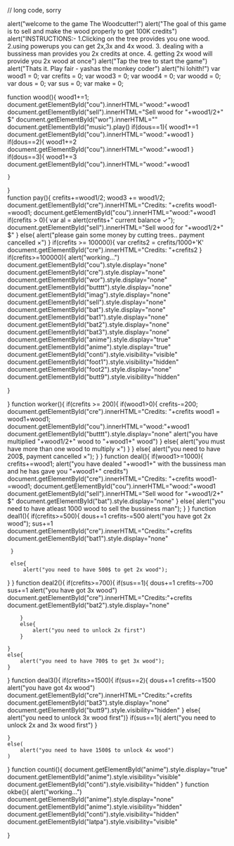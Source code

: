 
  // long code, sorry

alert("welcome to the game The Woodcutter!")
alert("The goal of this game is to sell and make the wood properly to get 100K credits")
alert("INSTRUCTIONS:- 1.Clicking on the tree provides you one wood.    2.using powerups you can get 2x,3x and 4x wood.     3. dealing with a bussiness man provides you 2x credits at once.       4. getting 2x wood will provide you 2x wood at once")
alert("Tap the tree to start the game")
alert("Thats it. Play fair - yashas the monkey coder")
alert("hi lohith!")
var wood1 = 0;
var crefits = 0;
var wood3 = 0;
var wood4 = 0;
var woodd = 0;
var dous = 0;
var sus = 0;
var make = 0;

function wood(){
    wood1+=1;
    document.getElementById("cou").innerHTML="wood:"+wood1
    document.getElementById("sell").innerHTML="Sell  wood for "+wood1/2+" $"
    document.getElementById("wor").innerHTML=""
    document.getElementById("music").play()
    if(dous==1){
        wood1+=1
        document.getElementById("cou").innerHTML="wood:"+wood1
    }
    if(dous==2){
        wood1+=2
        document.getElementById("cou").innerHTML="wood:"+wood1
    }
    if(dous==3){
        wood1+=3
        document.getElementById("cou").innerHTML="wood:"+wood1
        
    }
}    
function pay(){
    crefits+=wood1/2;
    wood3 += wood1/2; document.getElementById("cre").innerHTML="Credits: "+crefits
    wood1-=wood1;
    document.getElementById("cou").innerHTML="wood:"+wood1
    if(crefits > 0){
        var al = alert(crefits+" current balance ✓");
        document.getElementById("sell").innerHTML="Sell  wood for "+wood1/2+" $"
    }
    else{
        alert("please gain some money by cutting trees.. payment cancelled ×")
    }
    if(crefits >= 100000){
       var crefits2 = crefits/1000+'K'
       document.getElementById("cre").innerHTML="Credits: "+crefits2
    }
    if(crefits>=100000){
    alert("working...")
    document.getElementById("cou").style.display="none"
    document.getElementById("cre").style.display="none"
    document.getElementById("wor").style.display="none"
    document.getElementById("butttt").style.display="none"
    document.getElementById("imag").style.display="none"
    document.getElementById("sell").style.display="none"
    document.getElementById("bat").style.display="none"
    document.getElementById("bat1").style.display="none"
    document.getElementById("bat2").style.display="none"
    document.getElementById("bat3").style.display="none"
    document.getElementById("anime").style.display="true"
    document.getElementById("anime").style.display="true"
    document.getElementById("conti").style.visibility="visible"
    document.getElementById("foot1").style.visibility="hidden"
    document.getElementById("foot2").style.display="none"
    document.getElementById("butt9").style.visibility="hidden"
    
}
    

}
function worker(){
    if(crefits >= 200){
        if(wood1>0){
            crefits-=200;
         document.getElementById("cre").innerHTML="Credits: "+crefits
         wood1 = wood1+wood1;
         document.getElementById("cou").innerHTML="wood:"+wood1
         document.getElementById("butttt").style.display="none"
         alert("you have multiplied "+wood1/2+" wood to "+wood1+" wood")
        }
        else{
            alert("you must have more than one wood to multiply ×")
        }
    }
    else{
        alert("you need to have 200$, payment cancelled ×");
    }
}
function deal(){
    if(wood1>=1000){
        crefits+=wood1;
        alert("you have dealed "+wood1+" with the bussiness man and he has gave you "+wood1+" credits")
        document.getElementById("cre").innerHTML="Credits: "+crefits
         wood1-=wood1;
         document.getElementById("cou").innerHTML="wood:"+wood1
         document.getElementById("sell").innerHTML="Sell  wood for "+wood1/2+" $"
         document.getElementById("bat").style.display="none"
    }
    else{
        alert("you need to have atleast 1000 wood to sell the bussiness man");
    }
}
function deal1(){
     if(crefits>=500){
         dous+=1
         crefits-=500
         alert("you have got 2x wood");
         sus+=1
         document.getElementById("cre").innerHTML="Credits:"+crefits
         document.getElementById("bat1").style.display="none"
         
     }
     
     else{
         alert("you need to have 500$ to get 2x wood");
}
}
function deal2(){
    if(crefits>=700){
        if(sus==1){
            dous+=1
            crefits-=700
            sus+=1
            alert("you have got 3x wood")
            document.getElementById("cre").innerHTML="Credits:"+crefits
            document.getElementById("bat2").style.display="none"
            
        }
        else{
            alert("you need to unlock 2x first")
        }
        
    }
    else{
        alert("you need to have 700$ to get 3x wood");
    }
}
function deal3(){
    if(crefits>=1500){
        if(sus==2){
            dous+=1
            crefits-=1500
            alert("you have got 4x wood")
            document.getElementById("cre").innerHTML="Credits:"+crefits
            document.getElementById("bat3").style.display="none"
            document.getElementById("butt9").style.visibility="hidden"
        }
        else{
            alert("you need to unlock 3x wood first")}
        if(sus==1){
            alert("you need to unlock 2x and 3x wood first")
        }
        
        
    }
    else(
        alert("you need to have 1500$ to unlock 4x wood")
    )
}
function counti(){
    document.getElementById("anime").style.display="true"
    document.getElementById("anime").style.visibility="visible"
    document.getElementById("conti").style.visibility="hidden"
}
function okbe(){
    alert("working...")
    document.getElementById("anime").style.display="none"
    document.getElementById("anime").style.visibility="hidden"
    document.getElementById("conti").style.visibility="hidden"
    document.getElementById("latpa").style.visibility="visible"
    

}

